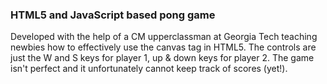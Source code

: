 <h3>HTML5 and JavaScript based pong game</h3>

Developed with the help of a CM upperclassman at Georgia Tech teaching newbies how to effectively use the canvas tag in HTML5. The controls are just the W and S keys for player 1, up & down keys for player 2. The game isn't perfect and it unfortunately cannot keep track of scores (yet!). 